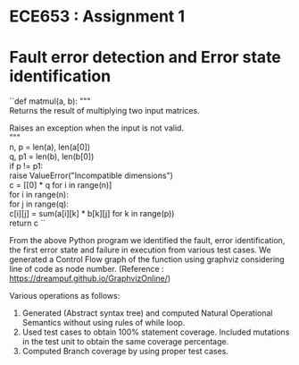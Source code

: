 # ECE653 : Assignment 1

# Fault error detection and Error state identification  
``def matmul(a, b):
 """  
 Returns the result of multiplying two input matrices.  
  
 Raises an exception when the input is not valid.  
 """  
 n, p = len(a), len(a[0])  
 q, p1 = len(b), len(b[0])  
 if p != p1:  
 raise ValueError("Incompatible dimensions")  
 c = [[0] * q for i in range(n)]  
 for i in range(n):  
 for j in range(q):  
 c[i][j] = sum(a[i][k] * b[k][j] for k in range(p))  
 return c `` 

 From the above Python program we identified the fault, error identification, the first error state and failure in execution from various test cases.
 We generated a Control Flow graph of the function using graphviz considering line of code as node number. (Reference : https://dreampuf.github.io/GraphvizOnline/)  

   Various operations as follows:
   1. Generated (Abstract syntax tree) and computed Natural Operational Semantics without using rules of while loop.
   2. Used test cases to obtain 100% statement coverage. Included mutations in the test unit to obtain the same coverage percentage.
   3. Computed Branch coverage by using proper test cases.
